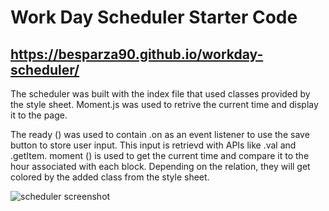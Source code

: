 # Work Day Scheduler Starter Code
## https://besparza90.github.io/workday-scheduler/
The scheduler was built with the index file that used classes provided by the style sheet. Moment.js was used to retrive the current time and display it to the page.

The ready () was used to contain .on as an event listener to use the save button to store user input. This input is retrievd with APIs like .val and .getItem.
moment () is used to get the current time and compare it to the hour associated with each block. Depending on the relation, they will get colored by the added class from the style sheet.

![scheduler screenshot](https://user-images.githubusercontent.com/92134569/144768819-d0645923-def7-4002-a80e-39f5c375e45b.png)
